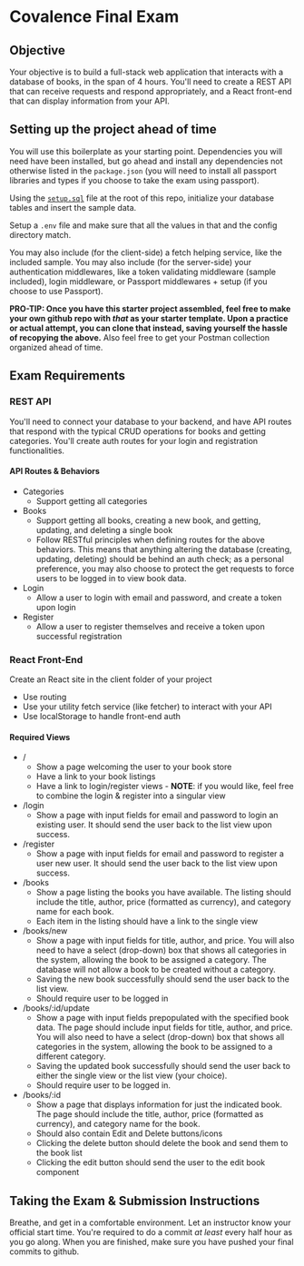 # Covalence Final Exam

## Objective

Your objective is to build a full-stack web application that interacts with a database of books, in the span of 4 hours. You'll need to create a REST API that can receive requests and respond appropriately, and a React front-end that can display information from your API.

## Setting up the project ahead of time

You will use this boilerplate as your starting point. Dependencies you will need have been installed, but go ahead and install any dependencies not otherwise listed in the `package.json` (you will need to install all passport libraries and types if you choose to take the exam using passport).

Using the [`setup.sql`](./setup.sql) file at the root of this repo, initialize your database tables and insert the sample data.

Setup a `.env` file and make sure that all the values in that and the config directory match.

You may also include (for the client-side) a fetch helping service, like the included sample. You may also include (for the server-side) your authentication middlewares, like a token validating middleware (sample included), login middleware, or Passport middlewares + setup (if you choose to use Passport).

**PRO-TIP: Once you have this starter project assembled, feel free to make your own github repo with _that_ as your starter template. Upon a practice or actual attempt, you can clone that instead, saving yourself the hassle of recopying the above.** Also feel free to get your Postman collection organized ahead of time.

## Exam Requirements

### REST API

You'll need to connect your database to your backend, and have API routes that respond with the typical CRUD operations for books and getting categories. You'll create auth routes for your login and registration functionalities.

#### API Routes & Behaviors

-   Categories
    -   Support getting all categories
-   Books
    -   Support getting all books, creating a new book, and getting, updating, and deleting a single book
    -   Follow RESTful principles when defining routes for the above behaviors. This means that anything altering the database (creating, updating, deleting) should be behind an auth check; as a personal preference, you may also choose to protect the get requests to force users to be logged in to view book data.
-   Login
    -   Allow a user to login with email and password, and create a token upon login
-   Register
    -   Allow a user to register themselves and receive a token upon successful registration

### React Front-End

Create an React site in the client folder of your project

-   Use routing
-   Use your utility fetch service (like fetcher) to interact with your API
-   Use localStorage to handle front-end auth

#### Required Views

-   /
    -   Show a page welcoming the user to your book store
    -   Have a link to your book listings
    -   Have a link to login/register views - **NOTE**: if you would like, feel free to combine the login & register into a singular view
-   /login
    -   Show a page with input fields for email and password to login an existing user. It should send the user back to the list view upon success.
-   /register
    -   Show a page with input fields for email and password to register a user new user. It should send the user back to the list view upon success.
-   /books
    -   Show a page listing the books you have available. The listing should include the title, author, price (formatted as currency), and category name for each book.
    -   Each item in the listing should have a link to the single view
-   /books/new
    -   Show a page with input fields for title, author, and price. You will also need to have a select (drop-down) box that shows all categories in the system, allowing the book to be assigned a category. The database will not allow a book to be created without a category.
    -   Saving the new book successfully should send the user back to the list view.
    -   Should require user to be logged in
-   /books/:id/update
    -   Show a page with input fields prepopulated with the specified book data. The page should include input fields for title, author, and price. You will also need to have a select (drop-down) box that shows all categories in the system, allowing the book to be assigned to a different category.
    -   Saving the updated book successfully should send the user back to either the single view or the list view (your choice).
    -   Should require user to be logged in.
-   /books/:id
    -   Show a page that displays information for just the indicated book. The page should include the title, author, price (formatted as currency), and category name for the book.
    -   Should also contain Edit and Delete buttons/icons
    -   Clicking the delete button should delete the book and send them to the book list
    -   Clicking the edit button should send the user to the edit book component

## Taking the Exam & Submission Instructions

Breathe, and get in a comfortable environment. Let an instructor know your official start time. You're required to do a commit _at least_ every half hour as you go along. When you are finished, make sure you have pushed your final commits to github.
